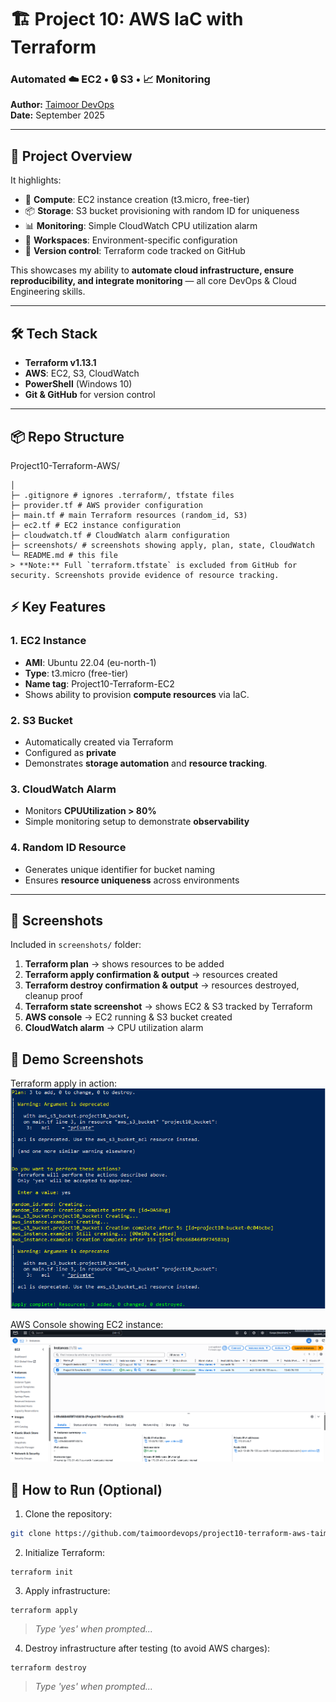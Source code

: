 # 🏗️ Project 10: AWS IaC with Terraform  
### Automated ☁️ EC2 • 🔒 S3 • 📈 Monitoring

**Author:** [Taimoor DevOps](https://github.com/taimoordevops)  
**Date:** September 2025  

---

## 🚀 Project Overview

It highlights:  
- 🚀 **Compute**: EC2 instance creation (t3.micro, free-tier)  
- 📦 **Storage**: S3 bucket provisioning with random ID for uniqueness  
- 📊 **Monitoring**: Simple CloudWatch CPU utilization alarm  
- 🔀 **Workspaces**: Environment-specific configuration  
- 💾 **Version control**: Terraform code tracked on GitHub  

This showcases my ability to **automate cloud infrastructure, ensure reproducibility, and integrate monitoring** — all core DevOps & Cloud Engineering skills.

---

## 🛠️ Tech Stack

- **Terraform v1.13.1**  
- **AWS**: EC2, S3, CloudWatch  
- **PowerShell** (Windows 10)  
- **Git & GitHub** for version control  

---

## 📦 Repo Structure

Project10-Terraform-AWS/
```
│
├─ .gitignore # ignores .terraform/, tfstate files
├─ provider.tf # AWS provider configuration
├─ main.tf # main Terraform resources (random_id, S3)
├─ ec2.tf # EC2 instance configuration
├─ cloudwatch.tf # CloudWatch alarm configuration
├─ screenshots/ # screenshots showing apply, plan, state, CloudWatch
└─ README.md # this file
> **Note:** Full `terraform.tfstate` is excluded from GitHub for security. Screenshots provide evidence of resource tracking.
```
## ⚡ Key Features

### 1. EC2 Instance
- **AMI**: Ubuntu 22.04 (eu-north-1)  
- **Type**: t3.micro (free-tier)  
- **Name tag**: Project10-Terraform-EC2  
- Shows ability to provision **compute resources** via IaC.

### 2. S3 Bucket
- Automatically created via Terraform  
- Configured as **private**  
- Demonstrates **storage automation** and **resource tracking**.

### 3. CloudWatch Alarm
- Monitors **CPUUtilization > 80%**  
- Simple monitoring setup to demonstrate **observability**  

### 4. Random ID Resource
- Generates unique identifier for bucket naming  
- Ensures **resource uniqueness** across environments  

---

## 📸 Screenshots

Included in `screenshots/` folder:


1. **Terraform plan** → shows resources to be added  
2. **Terraform apply confirmation & output** → resources created  
3. **Terraform destroy confirmation & output** → resources destroyed, cleanup proof  
4. **Terraform state screenshot** → shows EC2 & S3 tracked by Terraform  
5. **AWS console** → EC2 running & S3 bucket created  
6. **CloudWatch alarm** → CPU utilization alarm

## 📸 Demo Screenshots  

Terraform apply in action:  
![Terraform Apply](screenshots/02-terraform-apply.png)  

AWS Console showing EC2 instance:  
![EC2 Running](screenshots/03-EC2-console.png)

## 🔧 How to Run (Optional)

1. Clone the repository:  
```bash
git clone https://github.com/taimoordevops/project10-terraform-aws-taimoordevops.git
```
2. Initialize Terraform:
```
terraform init
```

3. Apply infrastructure:
```
terraform apply
```
> *Type 'yes' when prompted...*


4. Destroy infrastructure after testing (to avoid AWS charges):
```
terraform destroy
```
> *Type 'yes' when prompted...*
